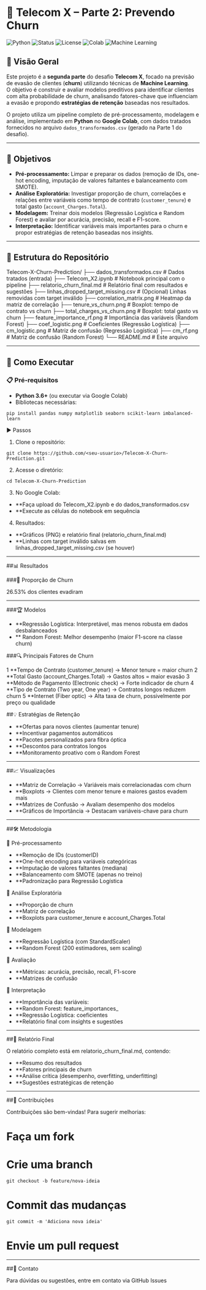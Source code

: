 # 📡 Telecom X – Parte 2: Prevendo Churn

![Python](https://img.shields.io/badge/Python-3.8%2B-blue?logo=python&logoColor=white)
![Status](https://img.shields.io/badge/Status-Concluído-success)
![License](https://img.shields.io/badge/Licen%C3%A7a-MIT-green)
![Colab](https://img.shields.io/badge/Google%20Colab-Compatible-orange?logo=googlecolab)
![Machine Learning](https://img.shields.io/badge/Machine%20Learning-Yes-blueviolet)

## 📖 Visão Geral
Este projeto é a **segunda parte** do desafio **Telecom X**, focado na previsão de evasão de clientes (**churn**) utilizando técnicas de **Machine Learning**.  
O objetivo é construir e avaliar modelos preditivos para identificar clientes com alta probabilidade de churn, analisando fatores-chave que influenciam a evasão e propondo **estratégias de retenção** baseadas nos resultados.

O projeto utiliza um pipeline completo de pré-processamento, modelagem e análise, implementado em **Python** no **Google Colab**, com dados tratados fornecidos no arquivo `dados_transformados.csv` (gerado na Parte 1 do desafio).

---

## 🎯 Objetivos
- **Pré-processamento:** Limpar e preparar os dados (remoção de IDs, one-hot encoding, imputação de valores faltantes e balanceamento com SMOTE).
- **Análise Exploratória:** Investigar proporção de churn, correlações e relações entre variáveis como tempo de contrato (`customer_tenure`) e total gasto (`account_Charges.Total`).
- **Modelagem:** Treinar dois modelos (Regressão Logística e Random Forest) e avaliar por acurácia, precisão, recall e F1-score.
- **Interpretação:** Identificar variáveis mais importantes para o churn e propor estratégias de retenção baseadas nos insights.

---

## 📂 Estrutura do Repositório

Telecom-X-Churn-Prediction/
├── dados_transformados.csv # Dados tratados (entrada)
├── Telecom_X2.ipynb # Notebook principal com o pipeline
├── relatorio_churn_final.md # Relatório final com resultados e sugestões
├── linhas_dropped_target_missing.csv # (Opcional) Linhas removidas com target inválido
├── correlation_matrix.png # Heatmap da matriz de correlação
├── tenure_vs_churn.png # Boxplot: tempo de contrato vs churn
├── total_charges_vs_churn.png # Boxplot: total gasto vs churn
├── feature_importance_rf.png # Importância das variáveis (Random Forest)
├── coef_logistic.png # Coeficientes (Regressão Logística)
├── cm_logistic.png # Matriz de confusão (Regressão Logística)
├── cm_rf.png # Matriz de confusão (Random Forest)
└── README.md # Este arquivo

---
## 🚀 Como Executar

### 📋 Pré-requisitos

- **Python 3.6+** (ou executar via Google Colab)
- Bibliotecas necessárias:
  
```pip install pandas numpy matplotlib seaborn scikit-learn imbalanced-learn```

▶ Passos

1. Clone o repositório:

```git clone https://github.com/<seu-usuario>/Telecom-X-Churn-Prediction.git```

2. Acesse o diretório:

```cd Telecom-X-Churn-Prediction```

3. No Google Colab:

- **Faça upload do Telecom_X2.ipynb e do dados_transformados.csv
- **Execute as células do notebook em sequência

4. Resultados:

- **Gráficos (PNG) e relatório final (relatorio_churn_final.md)
- **Linhas com target inválido salvas em linhas_dropped_target_missing.csv (se houver)

---

##📊 Resultados

###📌 Proporção de Churn

26.53% dos clientes evadiram

---

###🏆 Modelos

- **Regressão Logística: Interpretável, mas menos robusta em dados desbalanceados
- ** Random Forest: Melhor desempenho (maior F1-score na classe churn)

###🔍 Principais Fatores de Churn

1 **Tempo de Contrato (customer_tenure) → Menor tenure = maior churn
2 **Total Gasto (account_Charges.Total) → Gastos altos = maior evasão
3 **Método de Pagamento (Electronic check) → Forte indicador de churn
4 **Tipo de Contrato (Two year, One year) → Contratos longos reduzem churn
5 **Internet (Fiber optic) → Alta taxa de churn, possivelmente por preço ou qualidade

##💡 Estratégias de Retenção

- **Ofertas para novos clientes (aumentar tenure)
- **Incentivar pagamentos automáticos
- **Pacotes personalizados para fibra óptica
- **Descontos para contratos longos
- **Monitoramento proativo com o Random Forest

---

##📈 Visualizações

- **Matriz de Correlação → Variáveis mais correlacionadas com churn
- **Boxplots → Clientes com menor tenure e maiores gastos evadem mais
- **Matrizes de Confusão → Avaliam desempenho dos modelos
- **Gráficos de Importância → Destacam variáveis-chave para churn

---

##🛠️ Metodologia

🔹 Pré-processamento

- **Remoção de IDs (customerID)
- **One-hot encoding para variáveis categóricas
- **Imputação de valores faltantes (mediana)
- **Balanceamento com SMOTE (apenas no treino)
- **Padronização para Regressão Logística

🔹 Análise Exploratória

- **Proporção de churn
- **Matriz de correlação
- **Boxplots para customer_tenure e account_Charges.Total

🔹 Modelagem

- **Regressão Logística (com StandardScaler)
- **Random Forest (200 estimadores, sem scaling)

🔹 Avaliação

- **Métricas: acurácia, precisão, recall, F1-score
- **Matrizes de confusão

🔹 Interpretação

- **Importância das variáveis:
- **Random Forest: feature_importances_
- **Regressão Logística: coeficientes
- **Relatório final com insights e sugestões

---

##📝 Relatório Final

O relatório completo está em relatorio_churn_final.md, contendo:

- **Resumo dos resultados
- **Fatores principais de churn
- **Análise crítica (desempenho, overfitting, underfitting)
- **Sugestões estratégicas de retenção

---

##🤝 Contribuições

Contribuições são bem-vindas!
Para sugerir melhorias:

# Faça um fork
# Crie uma branch
```git checkout -b feature/nova-ideia```
# Commit das mudanças
```git commit -m 'Adiciona nova ideia'```
# Envie um pull request

---

##📧 Contato

Para dúvidas ou sugestões, entre em contato via GitHub Issues

